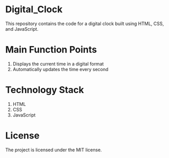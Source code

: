 # Digital_Clock
This repository contains the code for a digital clock built using HTML, CSS, and JavaScript.

# Main Function Points

1. Displays the current time in a digital format
2. Automatically updates the time every second

# Technology Stack
1. HTML
2. CSS
3. JavaScript

# License
The project is licensed under the MIT license.
